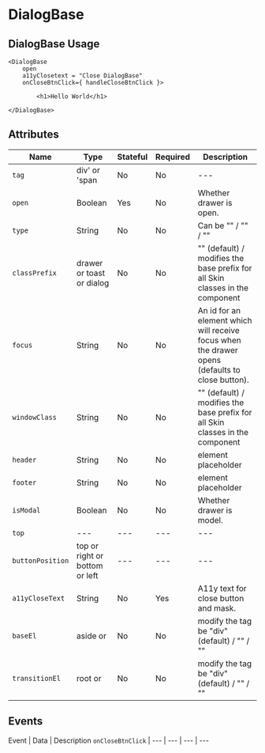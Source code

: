 # DialogBase

## DialogBase Usage

```react
<DialogBase
    open
    a11yClosetext = "Close DialogBase"
    onCloseBtnClick={ handleCloseBtnClick }>

        <h1>Hello World</h1>

</DialogBase>
```

## Attributes

Name | Type | Stateful | Required | Description
--- | --- | --- | --- | ---
`tag`  | div' or 'span | No | No | ---
`open` | Boolean | Yes | No | Whether drawer is open.
`type` | String | No | No | Can be "" / "" / ""
`classPrefix` | drawer or toast or dialog | No | No | "" (default) / modifies the base prefix for all Skin classes in the component
`focus` | String | No | No | An id for an element which will receive focus when the drawer opens (defaults to close button).
`windowClass` | String | No | No | "" (default) / modifies the base prefix for all Skin classes in the component
`header` | String | No | No | element placeholder
`footer` | String | No | No | element placeholder
`isModal` | Boolean | No | No | Whether drawer is model.
`top` | --- | --- | --- | ---
`buttonPosition` | top or right or bottom or left | --- | --- | ---
`a11yCloseText`| String | No | Yes | A11y text for close button and mask.
`baseEl` | aside or  | No | No | modify the tag be "div" (default) / "" / ""
`transitionEl` | root or  | No | No | modify the tag be "div" (default) / "" / ""

## Events

Event | Data | Description
`onCloseBtnClick` | --- | --- | --- | ---
